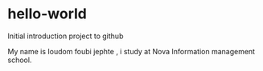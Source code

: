 # hello-world
Initial introduction project to github

My name is Ioudom foubi jephte , i study at 
Nova Information management school.
